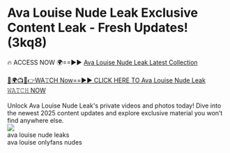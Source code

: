 # Ava Louise Nude Leak Exclusive Content Leak - Fresh Updates! (3kq8)

🔥 ACCESS NOW 🌍==►► <a href="https://tinyurl.com/2mz8nhtm" rel="nofollow">Ava Louise Nude Leak Latest Collection</a>
<br><br>
[🔴🌍📺📱👉WA𝚃CH Now==►► CLICK HERE TO Ava Louise Nude Leak 𝚆𝙰𝚃𝙲𝙷 NOW](https://tinyurl.com/2mz8nhtm)
<br><br>
Unlock Ava Louise Nude Leak's private videos and photos today! Dive into the newest 2025 content updates and explore exclusive material you won’t find anywhere else.
<br>
<a href="https://tinyurl.com/2mz8nhtm" rel="nofollow" data-target="animated-image.originalLink"><img src="https://camo.githubusercontent.com/8a4f000d20f83aca3bf7ec5f350d767afa0574a8a352519fd8cfa583a6f93a33/68747470733a2f2f692e696d6775722e636f6d2f644a486b345a712e676966" data-canonical-src="https://i.imgur.com/dJHk4Zq.gif" style="max-width: 100%; display: inline-block;" data-target="animated-image.originalImage"></a>
<br>
ava louise nude leaks<br>
ava louise onlyfans nudes